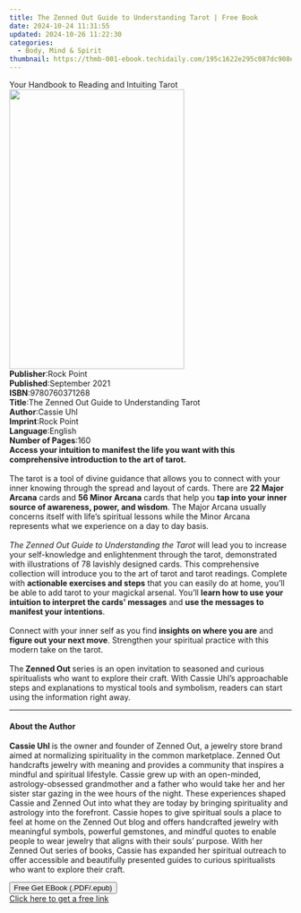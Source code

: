 ```yaml
---
title: The Zenned Out Guide to Understanding Tarot | Free Book
date: 2024-10-24 11:31:55
updated: 2024-10-26 11:22:30
categories:
  - Body, Mind & Spirit
thumbnail: https://thmb-001-ebook.techidaily.com/195c1622e295c087dc908ef9eae9ce727a0fc988938e73b1004ba8597f0dd9bd.jpg
---
```

<main id="book-container">
  <div class="flex flex-col">
    <div class="book-brief flex-1 py-6 px-4 sm:p-6 md:py-10 md:px-8">
      <!-- brief-->
      <div class="book-brief-main">
        Your Handbook to Reading and Intuiting Tarot
      </div>
    </div>
    <div
      class="book-meta-info flex-1 grid gap-4 col-start-1 col-end-3 row-start-1 sm:mb-6 sm:grid-cols-4 lg:gap-6 lg:col-start-2 lg:row-end-6 lg:row-span-6 lg:mb-0"
    >
      <div
        class="book-meta-info-left place-content-center mt-4 p-4 text-sm leading-6 col-start-2 col-span-2 dark:text-slate-400"
      >
        <img
          class="w-full h-500 object-cover rounded-lg sm:h-255 sm:col-span-2 lg:col-span-full"
          src="https://img-001-ebook.techidaily.com/c56d67976db5434d4a9600b98509d855ac9d064eaa6389e5469f9b047301265b.jpg"
          alt=""
          width="312"
          height="500"
        />
      </div>
      <div
        class="book-meta-info-right mt-2 col-start-1 row-start-2 col-span-3 self-center"
      >
        <!-- meta data  -->
        <div class="flex flex-col px-4 md:px-8">
          <div class="flex-1">
            <strong>Publisher</strong>:<span class="px-2">Rock Point</span>
          </div>
          <div class="flex-1">
            <strong>Published</strong>:<span class="px-2">September 2021</span>
          </div>
          <div class="flex-1">
            <strong>ISBN</strong>:<span class="px-2">9780760371268</span>
          </div>
          <div class="flex-1">
            <strong>Title</strong>:<span class="px-2"
              >The Zenned Out Guide to Understanding Tarot</span
            >
          </div>
          <div class="flex-1">
            <strong>Author</strong>:<span class="px-2">Cassie Uhl</span>
          </div>
          <div class="flex-1">
            <strong>Imprint</strong>:<span class="px-2">Rock Point</span>
          </div>
          <div class="flex-1">
            <strong>Language</strong>:<span class="px-2">English</span>
          </div>
          <div class="flex-1">
            <strong>Number of Pages</strong>:<span class="px-2">160</span>
          </div>
        </div>
      </div>
    </div>
    <div class="book-description flex-1 py-6 px-4 sm:p-6 md:py-10 md:px-8">
      <div class="book-description-main">
        <div accordion-content="" id="description">
          <b
            >Access your intuition to manifest the life you want with this
            comprehensive introduction to the art of tarot.</b
          ><br /><br />
          The tarot is a tool of divine guidance that allows you to connect with
          your inner knowing through the spread and layout of cards. There are
          <b>22 Major Arcana</b> cards and <b>56 Minor Arcana</b> cards that
          help you
          <b>tap into your inner source of awareness, power, and wisdom</b>. The
          Major Arcana usually concerns itself with life’s spiritual lessons
          while the Minor Arcana represents what we experience on a day to day
          basis.<br /><br /><i
            >The Zenned Out Guide to Understanding the Tarot</i
          >
          will lead you to increase your self-knowledge and enlightenment
          through the tarot, demonstrated with illustrations of 78 lavishly
          designed cards. This comprehensive collection will introduce you to
          the art of tarot and tarot readings. Complete with
          <b>actionable exercises and steps</b> that you can easily do at home,
          you’ll be able to add tarot to your magickal arsenal. You’ll
          <b
            >learn how to use your intuition to interpret the cards' messages</b
          >
          and <b>use the messages to manifest your intentions</b>.<br /><br />
          Connect with your inner self as you find
          <b>insights on where you are</b> and <b>figure out your next move</b>.
          Strengthen your spiritual practice with this modern take on the
          tarot.<br /><br />
          The<b> Zenned Out </b>series is an open invitation to seasoned and
          curious spiritualists who want to explore their craft. With Cassie
          Uhl’s approachable steps and explanations to mystical tools and
          symbolism, readers can start using the information right away.
        </div>
        <div class="accordion-fader"></div>
      </div>
    </div>
    <div class="book-excerpts flex-1 py-6 px-4 sm:p-6 md:py-10 md:px-8">
      <!-- excerpts-->
      <div class="book-excerpts-main">
        <hr />
        <h4 class="placeholder placeholder-heading">
          <span>About the Author</span>
        </h4>
        <p></p>
        <p>
          <b>Cassie Uhl </b>is the owner and founder of Zenned Out, a jewelry
          store brand aimed at normalizing spirituality in the common
          marketplace. Zenned Out handcrafts jewelry with meaning and provides a
          community that inspires a mindful and spiritual lifestyle. Cassie grew
          up with an open-minded, astrology-obsessed grandmother and a father
          who would take her and her sister star gazing in the wee hours of the
          night. These experiences shaped Cassie and Zenned Out into what they
          are today by bringing spirituality and astrology into the forefront.
          Cassie hopes to give spiritual souls a place to feel at home on the
          Zenned Out blog and offers handcrafted jewelry with meaningful
          symbols, powerful gemstones, and mindful quotes to enable people to
          wear jewelry that aligns with their souls’ purpose. With her Zenned
          Out series of books, Cassie has expanded her spiritual outreach to
          offer accessible and beautifully presented guides to curious
          spiritualists who want to explore their craft.
        </p>
        <p></p>
      </div>
    </div>
    <div
      class="book-about-author flex-1 py-6 px-4 sm:p-6 md:py-10 md:px-8"
    ></div>
    <div class="book-free-get flex-1 py-6 px-4 sm:p-6 md:py-10 md:px-8">
      <button
        id="btn-free-get"
        class="bg-blue-500 hover:bg-blue-700 text-white font-bold py-2 px-4 rounded"
      >
        Free Get EBook (.PDF/.epub)
      </button>
      <div id="countdown-display" class="px-2 text-lg mt-2"></div>
      <a
        id="free-link"
        class="hidden bg-blue-500 hover:bg-blue-700 text-white font-bold py-2 px-4 rounded"
        href="https://www.ebooks.com/en-us/book/210701610/the-zenned-out-guide-to-understanding-tarot/cassie-uhl/"
        target="_blank"
        >Click here to get a free link</a
      >
    </div>
    <script>
      let countdownTime = 0;
      let countdownInterval = null;
      document
        .getElementById('btn-free-get')
        .addEventListener('click', startCountdown);
      function startCountdown() {
        countdownTime = new Date().getTime() + 60000 * 3;
        countdownInterval = setInterval(updateCountdown, 1000);
        document.getElementById('btn-free-get').disabled = true;
        document
          .getElementById('btn-free-get')
          .classList.add('bg-gray-500', 'cursor-not-allowed');
      }
      function updateCountdown() {
        let currentTime = new Date().getTime();
        let timeLeft = countdownTime - currentTime;
        let secondsLeft = Math.floor(timeLeft / 1000);
        document.getElementById('countdown-display').innerHTML =
          `Remaining time: ${secondsLeft} seconds.`;
        if (secondsLeft <= 0) {
          clearInterval(countdownInterval);
          document.getElementById('btn-free-get').classList.add('hidden');
          document.getElementById('free-link').classList.remove('hidden');
          document.getElementById('countdown-display').innerHTML = '';
        }
      }
    </script>
  </div>
</main>
